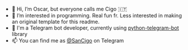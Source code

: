 - 👋 Hi, I’m Oscar, but everyone calls me Cigo 🇮🇹
- 👀 I’m interested in programming. Real fun fr. Less interested in making an original template for this readme.
- 🤖 I'm a Telegram bot developer, currently using [python-telegram-bot](https://github.com/python-telegram-bot/python-telegram-bot) library
- 📫 You can find me as [@SanCigo](https://t.me/SanCigo) on Telegram
